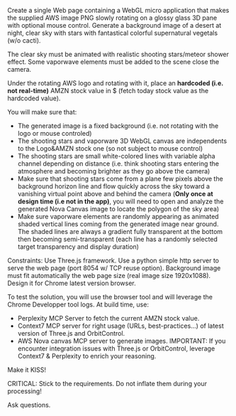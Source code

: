 Create a single Web page containing a WebGL micro application that makes the supplied AWS image PNG slowly rotating on a glossy glass 3D pane with optional mouse control. Generate a background image of a desert at night, clear sky with stars with fantastical colorful supernatural vegetals (w/o cacti). 

The clear sky must be animated with realistic shooting stars/meteor shower effect. 
Some vaporwave elements must be added to the scene close the camera.

Under the rotating AWS logo and rotating with it, place an **hardcoded (i.e. not real-time)** AMZN stock value in $ (fetch today stock value as the hardcoded value).

You will make sure that:
- The generated image is a fixed background (i.e. not rotating with the logo or mouse controled)
- The shooting stars and vaporware 3D WebGL canvas are independents to the Logo&AMZN stock one (so not subject to mouse control)
- The shooting stars are small white-colored lines with variable alpha channel depending on distance (i.e. think shooting stars entering the atmosphere and becoming brighter as they go above the camera)
- Make sure that shooting stars come from a plane few pixels above the background horizon line and flow quickly across the sky toward a vanishing virtual point above and behind the camera (**Only once at design time (i.e not in the app)**, you will need to open and analyze the generated Nova Canvas image to locate the polygon of the sky area)
- Make sure vaporware elements are randomly appearing as animated shaded vertical lines coming from the generated image near ground. The shaded lines are always a gradient fully transparent at the bottom then becoming semi-transparent (each line has a randomly selected target transparency and display duration) 

Constraints:
Use Three.js framework. 
Use a python simple http server to serve the web page (port 8054 w/ TCP reuse option). 
Background image must fit automatically the web page size (real image size 1920x1088). 
Design it for Chrome latest version browser.

To test the solution, you will use the browser tool and will leverage the Chrome Developper tool logs. 
At build time, use:
- Perplexity MCP Server to fetch the current AMZN stock value.
- Context7 MCP server for right usage (URLs, best-practices...) of latest version of Three.js and OrbitControl.
- AWS Nova canvas MCP server to generate images.
IMPORTANT: If you encounter integration issues with Three.js or OrbitControl, leverage Context7 & Perplexity to enrich your reasoning.

Make it KISS!

CRITICAL: Stick to the requirements. Do not inflate them during your processing!

Ask questions.
